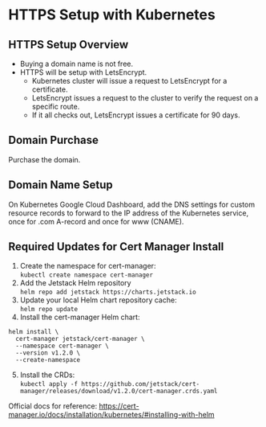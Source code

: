 # HTTPS Setup with Kubernetes

## HTTPS Setup Overview

* Buying a domain name is not free.
* HTTPS will be setup with LetsEncrypt.
  * Kubernetes cluster will issue a request to LetsEncrypt for a certificate.
  * LetsEncrypt issues a request to the cluster to verify the request on a specific route.
  * If it all checks out, LetsEncrypt issues a certificate for 90 days.

## Domain Purchase

Purchase the domain.

## Domain Name Setup

On Kubernetes Google Cloud Dashboard, add the DNS settings for custom resource records to forward to the IP address
of the Kubernetes service, once for .com A-record and once for www (CNAME).

## Required Updates for Cert Manager Install

1. Create the namespace for cert-manager:  
`kubectl create namespace cert-manager`
2. Add the Jetstack Helm repository  
`helm repo add jetstack https://charts.jetstack.io`
3. Update your local Helm chart repository cache:  
`helm repo update`
4. Install the cert-manager Helm chart:  
```
helm install \
  cert-manager jetstack/cert-manager \
  --namespace cert-manager \
  --version v1.2.0 \
  --create-namespace
```
5. Install the CRDs:  
`kubectl apply -f https://github.com/jetstack/cert-manager/releases/download/v1.2.0/cert-manager.crds.yaml`

Official docs for reference: https://cert-manager.io/docs/installation/kubernetes/#installing-with-helm
